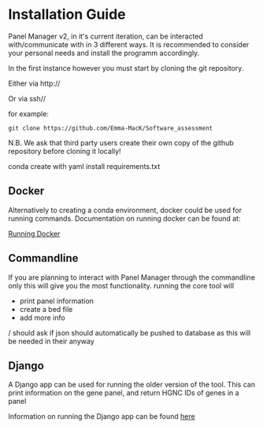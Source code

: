 # Installation Guide

Panel Manager v2, in it's current iteration, can be interacted with/communicate with in 3 different ways. It is recommended to consider your personal needs and install the programm accordingly.

In the first instance however you must start by cloning the git repository.

Either via http://


Or via ssh//

for example:

`git clone https://github.com/Emma-MacK/Software_assessment`

N.B. We ask that third party users create their own copy of the github repository before cloning it locally!


conda create with yaml
install requirements.txt

## Docker
Alternatively to creating a conda environment, docker could be used for running commands.
Documentation on running docker can be found at:

[Running Docker](Running_Docker.md)

## Commandline
If you are planning to interact with Panel Manager through the commandline only this will give you the most functionality.
running the core tool will

- print panel information
- create a bed file
- add more info

/ should ask if json should automatically be pushed to database as this will be needed in their anyway

## Django

A Django app can be used for running the older version of the tool. This can print information on the gene panel, and return HGNC IDs of genes in a panel

Information on running the Django app can be found [here](FrontendDocs.md)
<!-- where would I make not of future development plans. -->
<!-- We would need to install django on a host machine and then make it externally available. - @ Raymond have you dont this before? -->
